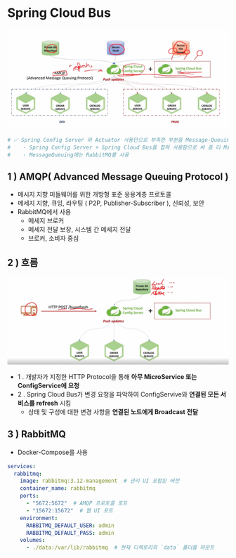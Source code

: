 # Spring Cloud Bus

![img_1.png](img_1.png)


```yaml
# ✅ Spring Config Server 와 Actuator 사용만으로 부족한 부분을 Message-Queuing을 통해 해결
#    - Spring Config Server + Spring Cloud Bus를 합쳐 사용함으로 써 좀 더 MicoServie에 맞는 구조로 만듬
#    - MessageQueuing에는 RabbitMQ를 사용
```

## 1 ) AMQP( Advanced Message Queuing Protocol )
- 메시지 지향 미들웨어를 위한 개방형 표준 응용계층 프로토콜
- 메세지 지향, 큐잉, 라우팅 ( P2P, Publisher-Subscriber ), 신뢰성, 보안
- RabbitMQ에서 사용
  - 메세지 브로커
  - 메세지 전달 보장, 시스템 간 메세지 전달
  - 브로커, 소비자 중심

## 2 ) 흐름

![img_2.png](img_2.png)

- 1 . 개발자가 지정한 HTTP Protocol을 통해 **아무 MicroService 또는 ConfigService에 요청**
- 2 . Spring Cloud Bus가 변경 요청을 파악하여 ConfigServive와 **연결된 모든 서비스를 refresh** 시킴
  - 상태 및 구성에 대한 변경 사항을 **연결된 노드에게 Broadcast 전달**

## 3 ) RabbitMQ 
- Docker-Compose를 사용
```yaml
services:
  rabbitmq:
    image: rabbitmq:3.12-management  # 관리 UI 포함된 버전
    container_name: rabbitmq
    ports:
      - "5672:5672"  # AMQP 프로토콜 포트
      - "15672:15672"  # 웹 UI 포트
    environment:
      RABBITMQ_DEFAULT_USER: admin
      RABBITMQ_DEFAULT_PASS: admin
    volumes:
      - ./data:/var/lib/rabbitmq  # 현재 디렉토리의 `data` 폴더를 마운트
```
